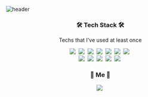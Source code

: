 ![header](https://capsule-render.vercel.app/api?type=slice&color=auto&height=300&text=Hello&fontSize=80&rotate=20&fontAlign=60&fontAlignY=23&desc=I'm%20illymydev&descSize=30&descAlign=70&descAlignY=40)


<h3 align="center">🛠 Tech Stack 🛠</h3>

<p align="center"> Techs that I've used at least once </p>

<p align="center">
  <img src="https://img.shields.io/badge/Node.js-339933?style=flat-square&logo=nodedotjs&logoColor=white"/></a>&nbsp 
  <img src="https://img.shields.io/badge/Python-3766AB?style=flat-square&logo=Python&logoColor=white"/></a>&nbsp 
  <img src="https://img.shields.io/badge/C++-00599C?style=flat-square&logo=C%2B%2B&logoColor=white"/></a>&nbsp 
  <img src="https://img.shields.io/badge/C-A8B9CC?style=flat-square&logo=C&logoColor=white"/></a>&nbsp 
  <img src="https://img.shields.io/badge/Javascript-ffb13b?style=flat-square&logo=javascript&logoColor=white"/></a>&nbsp 
  <img src="https://img.shields.io/badge/css-1572B6?style=flat-square&logo=css3&logoColor=white"/></a>&nbsp 
  <img src="https://img.shields.io/badge/Go-11B48A?style=flat-square&logo=Go&logoColor=white"/></a>&nbsp 
  <br>
  <img src="https://img.shields.io/badge/Mysql-E6B91E?style=flat-square&logo=MySql&logoColor=white"/></a>&nbsp 
  <img src="https://img.shields.io/badge/aws-333664?style=flat-square&logo=amazon-aws&logoColor=white"/></a>&nbsp
  <img src="https://img.shields.io/badge/R-276DC3?style=flat-square&logo=r&logoColor=white"/></a>&nbsp 
  <img src="https://img.shields.io/badge/.NET-512BD4?style=flat-square&logo=dotnet&logoColor=white"/></a>&nbsp
  <img src="https://img.shields.io/badge/React-61DAFB?style=flat-square&logo=react&logoColor=white"/></a>&nbsp 
</p>


<h3 align="center"> 🧸 Me 🧸 </h3>
<p align="center">
  <a href="https://instagram.com/_r__rg?igshid=MWQ2ODkyMjM="><img src="https://img.shields.io/badge/Instargram-E4405F?style=flat-square&logo=instagram&logoColor=white"></a>&nbsp
</p>
<br>
